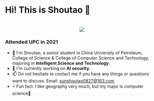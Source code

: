 # Hi! This is Shoutao 👋

<h1 align="center">
  <a>
    <img src="https://readme-typing-svg.herokuapp.com/?lines=console.log(%22Hello%2C%20World!%22);保持热爱，敬畏智能&center=true&size=22"> 
  </a>
</h1>

### Attended UPC in 2021

- 🔭 I'm Shoutao, a senior student in China University of Petroleum, College of Science & College of Computer Science and Technology, majoring in **Intelligent Science and Technology**.
- 🌱 I'm currently working on **AI security**.
- 📫 Do not hesitate to contact me if you have any things or questions want to discuss. Email: <u>sunshoutao0827@163.com</u>
- ⚡ Fun fact: I like geography very much, but my major is computer science🥳


